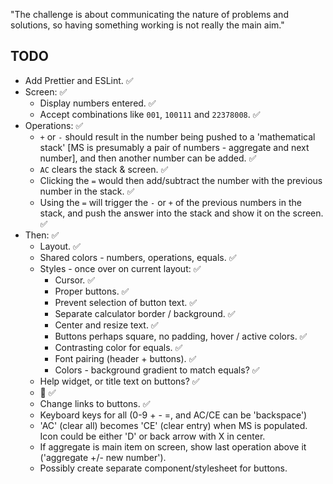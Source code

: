 "The challenge is about communicating the nature of problems and solutions, so having something working is not really the main aim."

## TODO

- Add Prettier and ESLint. ✅
- Screen: ✅
  - Display numbers entered. ✅
  - Accept combinations like `001`, `100111` and `22378008`. ✅
- Operations: ✅
  - `+` or `-` should result in the number being pushed to a 'mathematical stack' [MS is presumably a pair of numbers - aggregate and next number], and then another number can be added. ✅
  - `AC` clears the stack & screen. ✅
  - Clicking the `=` would then add/subtract the number with the previous number in the stack. ✅
  - Using the `=` will trigger the `-` or `+` of the previous numbers in the stack, and push the answer into the stack and show it on the screen. ✅
- Then: ✅
  - Layout. ✅
  - Shared colors - numbers, operations, equals. ✅
  - Styles - once over on current layout: ✅
    - Cursor. ✅
    - Proper buttons. ✅
    - Prevent selection of button text. ✅
    - Separate calculator border / background. ✅
    - Center and resize text. ✅
    - Buttons perhaps square, no padding, hover / active colors. ✅
    - Contrasting color for equals. ✅
    - Font pairing (header + buttons). ✅
    - Colors - background gradient to match equals? ✅
  - Help widget, or title text on buttons? ✅
  - 🥚 ✅
  - Change links to buttons. ✅
  - Keyboard keys for all (0-9 + - =, and AC/CE can be 'backspace')
  - 'AC' (clear all) becomes 'CE' (clear entry) when MS is populated. Icon could be either 'D' or back arrow with X in center.
  - If aggregate is main item on screen, show last operation above it ('aggregate +/- new number').
  - Possibly create separate component/stylesheet for buttons.
